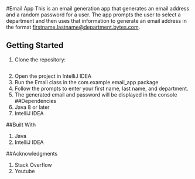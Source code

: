 #Email App
This is an email generation app that generates an email address and a random password for a user. 
The app prompts the user to select a department and then uses that information to generate an email address in the format firstname.lastname@department.bytes.com.

## Getting Started
1. Clone the repository: 
```https://github.com/alexmawiaJ/Email_App.git
```
2. Open the project in IntelliJ IDEA
3. Run the Email class in the com.example.email_app package
4. Follow the prompts to enter your first name, last name, and department.
5. The generated email and password will be displayed in the console
##Dependencies
1. Java 8 or later
2. IntelliJ IDEA

##Built With
1. Java
2. IntelliJ IDEA

##Acknowledgments
1. Stack Overflow
2. Youtube